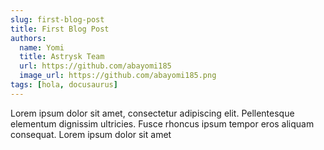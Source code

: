```yaml
---
slug: first-blog-post
title: First Blog Post
authors:
  name: Yomi
  title: Astrysk Team
  url: https://github.com/abayomi185
  image_url: https://github.com/abayomi185.png
tags: [hola, docusaurus]
---
```


Lorem ipsum dolor sit amet, consectetur adipiscing elit. Pellentesque elementum dignissim ultricies. Fusce rhoncus ipsum tempor eros aliquam consequat. Lorem ipsum dolor sit amet
